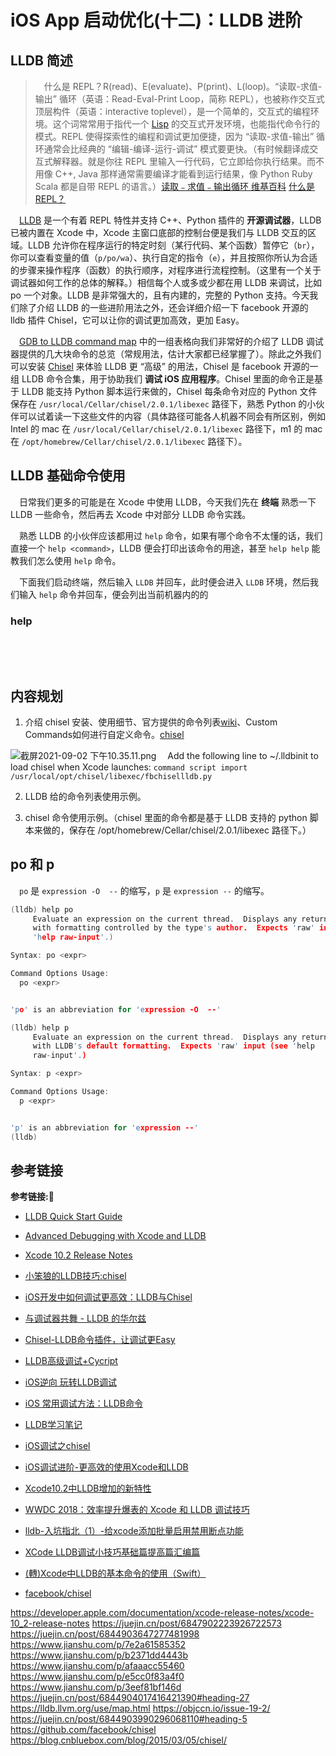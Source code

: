 # iOS App 启动优化(十二)：LLDB 进阶

## LLDB 简述

> &emsp;什么是 REPL？R(read)、E(evaluate)、P(print)、L(loop)。“读取-求值-输出” 循环（英语：Read-Eval-Print Loop，简称 REPL），也被称作交互式顶层构件（英语：interactive toplevel），是一个简单的，交互式的编程环境。这个词常常用于指代一个 [Lisp](https://zh.wikipedia.org/wiki/LISP) 的交互式开发环境，也能指代命令行的模式。REPL 使得探索性的编程和调试更加便捷，因为 “读取-求值-输出” 循环通常会比经典的 “编辑-编译-运行-调试” 模式要更快。（有时候翻译成交互式解释器。就是你往 REPL 里输入一行代码，它立即给你执行结果。而不用像 C++, Java 那样通常需要编译才能看到运行结果，像 Python Ruby Scala 都是自带 REPL 的语言。）[读取﹣求值﹣输出循环 维基百科](https://zh.wikipedia.org/wiki/读取﹣求值﹣输出循环) [什么是REPL？](https://www.zhihu.com/question/53865469)

&emsp;[LLDB](https://lldb.llvm.org/resources/contributing.html) 是一个有着 REPL 特性并支持 C++、Python 插件的 **开源调试器**，LLDB 已被内置在 Xcode 中，Xcode 主窗口底部的控制台便是我们与 LLDB 交互的区域。LLDB 允许你在程序运行的特定时刻（某行代码、某个函数）暂停它（`br`），你可以查看变量的值（`p/po/wa`）、执行自定的指令（`e`），并且按照你所认为合适的步骤来操作程序（函数）的执行顺序，对程序进行流程控制。（这里有一个关于调试器如何工作的总体的解释。）相信每个人或多或少都在用 LLDB 来调试，比如 po 一个对象。LLDB 是非常强大的，且有内建的，完整的 Python 支持。今天我们除了介绍 LLDB 的一些进阶用法之外，还会详细介绍一下 facebook 开源的 lldb 插件 Chisel，它可以让你的调试更加高效，更加 Easy。

&emsp;[GDB to LLDB command map](https://lldb.llvm.org/use/map.html) 中的一组表格向我们非常好的介绍了 LLDB 调试器提供的几大块命令的总览（常规用法，估计大家都已经掌握了）。除此之外我们可以安装 [Chisel](https://github.com/facebook/chisel/wiki) 来体验 LLDB 更 “高级” 的用法，Chisel 是 facebook 开源的一组  LLDB 命令合集，用于协助我们 **调试 iOS 应用程序**。Chisel 里面的命令正是基于 LLDB 能支持 Python 脚本运行来做的，Chisel 每条命令对应的 Python 文件保存在 `/usr/local/Cellar/chisel/2.0.1/libexec` 路径下，熟悉 Python 的小伙伴可以试着读一下这些文件的内容（具体路径可能各人机器不同会有所区别，例如 Intel 的 mac 在 `/usr/local/Cellar/chisel/2.0.1/libexec` 路径下，m1 的 mac 在 `/opt/homebrew/Cellar/chisel/2.0.1/libexec` 路径下）。   

## LLDB 基础命令使用

&emsp;日常我们更多的可能是在 Xcode 中使用 LLDB，今天我们先在 **终端** 熟悉一下 LLDB 一些命令，然后再去 Xcode 中对部分 LLDB 命令实践。

&emsp;熟悉 LLDB 的小伙伴应该都用过 `help` 命令，如果有哪个命令不太懂的话，我们直接一个 `help <command>`，LLDB 便会打印出该命令的用途，甚至 `help help` 能教我们怎么使用 `help` 命令。

&emsp;下面我们启动终端，然后输入 `LLDB` 并回车，此时便会进入 `LLDB` 环境，然后我们输入 `help` 命令并回车，便会列出当前机器内的的


### help
&emsp;

&emsp;


## 内容规划

1. 介绍 chisel 安装、使用细节、官方提供的命令列表[wiki](https://github.com/facebook/chisel/wiki)、Custom Commands如何进行自定义命令。[chisel](https://github.com/facebook/chisel/blob/master/README.md)

![截屏2021-09-02 下午10.35.11.png](https://p9-juejin.byteimg.com/tos-cn-i-k3u1fbpfcp/b70fa058010847499da535b95c4ba883~tplv-k3u1fbpfcp-watermark.image)
&emsp;Add the following line to ~/.lldbinit to load chisel when Xcode launches:
`command script import /usr/local/opt/chisel/libexec/fbchisellldb.py` 

2. LLDB 给的命令列表使用示例。

3. chisel 命令使用示例。（chisel 里面的命令都是基于 LLDB 支持的 python 脚本来做的，保存在 /opt/homebrew/Cellar/chisel/2.0.1/libexec 路径下。） 






## po 和 p

&emsp;`po` 是 `expression -O  --` 的缩写，`p` 是 `expression --` 的缩写。

```c++
(lldb) help po
     Evaluate an expression on the current thread.  Displays any returned value
     with formatting controlled by the type's author.  Expects 'raw' input (see
     'help raw-input'.)

Syntax: po <expr>

Command Options Usage:
  po <expr>


'po' is an abbreviation for 'expression -O  --'
```

```c++
(lldb) help p
     Evaluate an expression on the current thread.  Displays any returned value
     with LLDB's default formatting.  Expects 'raw' input (see 'help
     raw-input'.)

Syntax: p <expr>

Command Options Usage:
  p <expr>


'p' is an abbreviation for 'expression --'
(lldb) 
```


## 参考链接
**参考链接:🔗**
+ [LLDB Quick Start Guide](https://developer.apple.com/library/archive/documentation/IDEs/Conceptual/gdb_to_lldb_transition_guide/document/Introduction.html#//apple_ref/doc/uid/TP40012917-CH1-SW1)
+ [Advanced Debugging with Xcode and LLDB](https://developer.apple.com/videos/play/wwdc2018/412/)
+ [Xcode 10.2 Release Notes](https://developer.apple.com/documentation/xcode-release-notes/xcode-10_2-release-notes)
+ [小笨狼的LLDB技巧:chisel](https://www.jianshu.com/p/afaaacc55460)
+ [iOS开发中如何调试更高效：LLDB与Chisel](https://juejin.cn/post/6844904017416421390)
+ [与调试器共舞 - LLDB 的华尔兹](https://objccn.io/issue-19-2/)
+ [Chisel-LLDB命令插件，让调试更Easy](https://blog.cnbluebox.com/blog/2015/03/05/chisel/)
+ [LLDB高级调试+Cycript](https://juejin.cn/post/6844903990296068110#heading-5)
+ [iOS逆向 玩转LLDB调试](https://juejin.cn/post/6847902223926722573)
+ [iOS 常用调试方法：LLDB命令](https://juejin.cn/post/6844903794493358093)
+ [LLDB学习笔记](https://www.jianshu.com/p/e5cc0f83a4f0)
+ [iOS调试之chisel](https://www.jianshu.com/p/3eef81bf146d)
+ [iOS调试进阶-更高效的使用Xcode和LLDB](https://juejin.cn/post/6844903866345996296)
+ [Xcode10.2中LLDB增加的新特性](https://juejin.cn/post/6844903848771846157)

+ [WWDC 2018：效率提升爆表的 Xcode 和 LLDB 调试技巧](https://juejin.cn/post/6844903620329078791#heading-28)
+ [lldb-入坑指北（1）-给xcode添加批量启用禁用断点功能](https://cloud.tencent.com/developer/article/1729078)
+ [XCode LLDB调试小技巧基础篇提高篇汇编篇](https://cloud.tencent.com/developer/article/1013359)
+ [(轉)Xcode中LLDB的基本命令的使用（Swift）](https://www.itread01.com/p/357976.html)
+ [facebook/chisel](https://github.com/facebook/chisel/tree/master)

https://developer.apple.com/documentation/xcode-release-notes/xcode-10_2-release-notes
https://juejin.cn/post/6847902223926722573
https://juejin.cn/post/6844903647277481998
https://www.jianshu.com/p/7e2a61585352
https://www.jianshu.com/p/b2371dd4443b
https://www.jianshu.com/p/afaaacc55460
https://www.jianshu.com/p/e5cc0f83a4f0
https://www.jianshu.com/p/3eef81bf146d
https://juejin.cn/post/6844904017416421390#heading-27
https://lldb.llvm.org/use/map.html
https://objccn.io/issue-19-2/
https://juejin.cn/post/6844903990296068110#heading-5
https://github.com/facebook/chisel
https://blog.cnbluebox.com/blog/2015/03/05/chisel/
